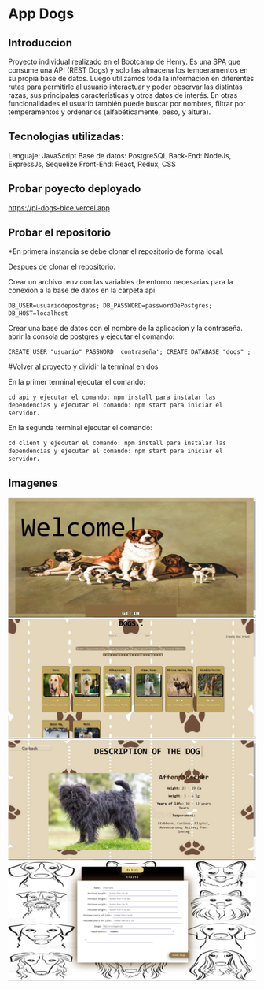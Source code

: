 # App Dogs

## Introduccion


Proyecto individual realizado en el Bootcamp de Henry. Es una SPA que consume una API (REST Dogs) y solo las almacena los temperamentos en su propia base de datos. Luego utilizamos toda la información en diferentes rutas para permitirle al usuario interactuar y poder observar las distintas razas, sus principales características y otros datos de interés. En otras funcionalidades el usuario también puede buscar por nombres, filtrar por temperamentos y ordenarlos (alfabéticamente, peso, y altura). 


## Tecnologias utilizadas: 


Lenguaje: JavaScript
Base de datos: PostgreSQL
Back-End: NodeJs, ExpressJs, Sequelize
Front-End: React, Redux, CSS

## Probar poyecto deployado

https://pi-dogs-bice.vercel.app

## Probar el repositorio


\*En primera instancia se debe clonar el repositorio de forma local.


Despues de clonar el repositorio.

Crear un archivo .env con las variables de entorno necesarias para la conexion a la base de datos en la carpeta api.


    DB_USER=usuariodepostgres; DB_PASSWORD=passwordDePostgres; DB_HOST=localhost

Crear una base de datos con el nombre de la aplicacion y la contraseña. abrir la consola de postgres y ejecutar el comando:

    CREATE USER "usuario" PASSWORD 'contraseña'; CREATE DATABASE "dogs" ;

#Volver al proyecto y dividir la terminal en dos

En la primer terminal ejecutar el comando:

    cd api y ejecutar el comando: npm install para instalar las dependencias y ejecutar el comando: npm start para iniciar el servidor.

En la segunda terminal ejecutar el comando:

    cd client y ejecutar el comando: npm install para instalar las dependencias y ejecutar el comando: npm start para iniciar el servidor.

## Imagenes

![landin](/image/landing.jpeg)
![home](/image/home.jpeg)
![detalle](/image/detalle.jpeg)
![form](/image/form.jpeg)
